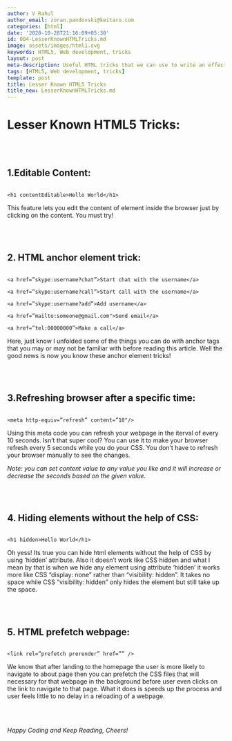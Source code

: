 ```yaml
---
author: V Rahul
author_email: zoran.pandovski@keitaro.com
categories: [html]
date: '2020-10-28T21:16:09+05:30'
id: 004-LesserKnownHTMLTricks.md
image: assets/images/html1.svg
keywords: HTML5, Web development, tricks
layout: post
meta-description: Useful HTML tricks that we can use to write an effective code.
tags: [HTML5, Web development, tricks]
template: post
title: Lesser Known HTML5 Tricks
title_new: LesserKnownHTMLTricks.md
---
```




# Lesser Known HTML5 Tricks:



<br>

<br>



## 1.Editable Content:



```

<h1 contentEditable>Hello World</h1>

```



This feature lets you edit the content of element inside the browser just by clicking on the content. You must try!



<br>

<br>



## 2. HTML anchor element trick:



```

<a href=”skype:username?chat”>Start chat with the username</a>

<a href=”skype:username?call”>Start call with the username</a>

<a href=”skype:username?add”>Add username</a>

<a href=”mailto:someone@gmail.com">Send email</a>

<a href=”tel:00000000”>Make a call</a>

```



Here, just know I unfolded some of the things you can do with anchor tags that you may or may not be familiar with before reading this article. Well the good news is now you know these anchor element tricks! 

<br>

<br>



## 3.Refreshing browser after a specific time:



```

<meta http-equiv=”refresh” content=”10"/> 

```



Using this meta code you can refresh your webpage in the iterval of every 10 seconds. Isn’t that super cool? You can use it to make your browser refresh every 5 seconds while you do your CSS. You don’t have to refresh your browser manually to see the changes.



*Note: you can set content value to any value you like and it will increase or decrease the seconds based on the given value.*



<br>

<br>



## 4. Hiding elements without the help of CSS:



```

<h1 hidden>Hello World</h1>

```

Oh yess! Its true you can hide html elements without the help of CSS by using ‘hidden’ attribute. Also it doesn’t work like CSS hidden and what I mean by that is when we hide any element using attribute ‘hidden’ it works more like CSS “display: none” rather than “visibility: hidden”. It takes no space while CSS “visibility: hidden” only hides the element but still take up the space.



<br>

<br>



## 5. HTML prefetch webpage:



``` 

<link rel=”prefetch prerender” href=”” />

```



We know that after landing to the homepage the user is more likely to navigate to about page then you can prefetch the CSS files that will necessary for that webpage in the background before user even clicks on the link to navigate to that page. What it does is speeds up the process and user feels little to no delay in a reloading of a webpage.



<br>

<br>



*Happy Coding and Keep Reading, Cheers!*